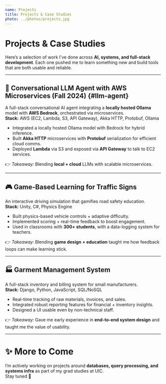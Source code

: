 ```yaml
---
name: Projects
title: Projects & Case Studies
photo: ../photos/projects.jpg
---
```


# Projects & Case Studies

Here’s a selection of work I’ve done across **AI, systems, and full-stack development**.
Each one pushed me to learn something new and build tools that are both usable and reliable.

---

## 🤖 Conversational LLM Agent with AWS Microservices (Fall 2024) {#llm-agent}
A full-stack conversational AI agent integrating a **locally hosted Ollama** model with **AWS Bedrock**, orchestrated via microservices.  
**Stack:** AWS (EC2, Lambda, S3, API Gateway), Akka HTTP, Protobuf, Ollama

- Integrated a locally hosted Ollama model with Bedrock for hybrid inference.
- Built **Akka HTTP** microservices with **Protobuf** serialization for efficient cloud comms.
- Deployed **Lambda** via S3 and exposed via **API Gateway** to talk to EC2 services.

👉 *Takeaway:* Blending **local + cloud** LLMs with scalable microservices.

---

## 🎮 Game-Based Learning for Traffic Signs
An interactive driving simulation that gamifies road safety education.  
**Stack:** Unity, C#, Physics Engine  

- Built physics-based vehicle controls + adaptive difficulty.  
- Implemented scoring + real-time feedback to boost engagement.  
- Used in classrooms with **300+ students**, with a data-logging system for teachers.  

👉 *Takeaway:* Blending **game design + education** taught me how feedback loops can make learning stick.

---

## 🏭 Garment Management System
A full-stack inventory and billing system for small manufacturers.  
**Stack:** Django, Python, JavaScript, SQL/NoSQL  

- Real-time tracking of raw materials, invoices, and sales.  
- Integrated robust reporting features for financial + inventory insights.  
- Designed a UI usable even by non-technical staff.  

👉 *Takeaway:* Gave me early experience in **end-to-end system design** and taught me the value of usability.

---

# ✨ More to Come
I’m actively working on projects around **databases, query processing, and systems infra** as part of my grad studies at UIC.  
Stay tuned 👀
